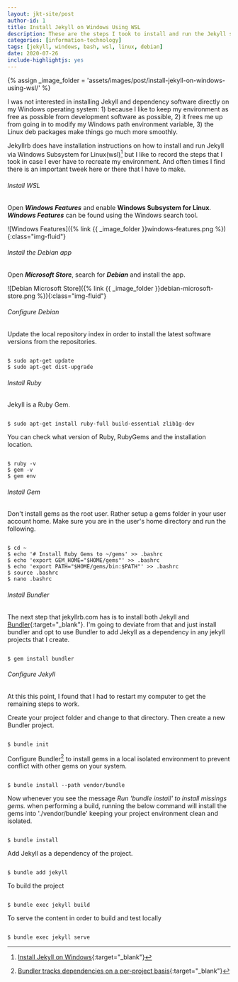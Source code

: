 ```yaml
---
layout: jkt-site/post
author-id: 1
title: Install Jekyll on Windows Using WSL
description: These are the steps I took to install and run the Jekyll static site generator on my Windows 10 operating system.
categories: [information-technology]
tags: [jekyll, windows, bash, wsl, linux, debian]
date: 2020-07-26
include-highlightjs: yes
---
```


{% assign _image_folder = 'assets/images/post/install-jekyll-on-windows-using-wsl/' %}

I was not interested in installing Jekyll and dependency software directly on my Windows operating system: 1) because I like to keep my environment as free as possible from development software as possible, 2) it frees me up from going in to modify my Windows path environment variable, 3) the Linux deb packages make things go much more smoothly.

Jekyllrb does have installation instructions on how to install and run Jekyll via Windows Subsystem for Linux(wsl)[^Jekyllrb-install-instructions] but I like to record the steps that I took in case I ever have to recreate my environment.  And often times I find there is an important tweek here or there that I have to make.

[^Jekyllrb-install-instructions]: [Install Jekyll on Windows](https://jekyllrb.com/docs/installation/windows){:target="_blank"}

###### Install WSL

Open ***Windows Features*** and enable **Windows Subsystem for Linux**.  ***Windows Features*** can be found using the Windows search tool.  

![Windows Features]({% link {{ _image_folder }}windows-features.png %}){:class="img-fluid"}

###### Install the Debian app

Open ***Microsoft Store***, search for ***Debian*** and install the app.

![Debian Microsoft Store]({% link {{ _image_folder }}debian-microsoft-store.png %}){:class="img-fluid"}

###### Configure Debian

Update the local repository index in order to install the latest software versions from the repositories.

<pre><code>
$ sudo apt-get update
$ sudo apt-get dist-upgrade
</code></pre>

###### Install Ruby

Jekyll is a Ruby Gem.

<pre><code>
$ sudo apt-get install ruby-full build-essential zlib1g-dev
</code></pre>

You can check what version of Ruby, RubyGems and the installation location.

<pre><code>
$ ruby -v
$ gem -v
$ gem env
</code></pre>

###### Install Gem

Don't install gems as the root user.  Rather setup a gems folder in your user account home.  Make sure you are in the user's home directory and run the following.

<pre><code>
$ cd ~
$ echo '# Install Ruby Gems to ~/gems' >> .bashrc
$ echo 'export GEM_HOME="$HOME/gems"' >> .bashrc
$ echo 'export PATH="$HOME/gems/bin:$PATH"' >> .bashrc
$ source .bashrc
$ nano .bashrc
</code></pre>

###### Install Bundler

The next step that jekyllrb.com has is to install both Jekyll and [Bundler](https://bundler.io){:target="_blank"}.  I'm going to deviate from that and just install bundler and opt to use Bundler to add Jekyll as a dependency in any jekyll projects that I create.

<pre><code>
$ gem install bundler
</code></pre>

###### Configure Jekyll

At this this point, I found that I had to restart my computer to get the remaining steps to work.

Create your project folder and change to that directory.  Then create a new Bundler project.

<pre><code>
$ bundle init
</code></pre>

Configure Bundler[^configure-bundler] to install gems in a local isolated environment to prevent conflict with other gems on your system. 

[^configure-bundler]: [Bundler tracks dependencies on a per-project basis](https://jekyllrb.com/tutorials/using-jekyll-with-bundler/#configure-bundler){:target="_blank"}

<pre><code>
$ bundle install --path vendor/bundle
</code></pre>

Now whenever you see the message *Run 'bundle install' to install missings gems.* when performing a build, running the below command will install the gems into './vendor/bundle' keeping your project environment clean and isolated.

<pre><code>
$ bundle install
</code></pre>

Add Jekyll as a dependency of the project.

<pre><code>
$ bundle add jekyll
</code></pre>

To build the project

<pre><code>
$ bundle exec jekyll build
</code></pre>

To serve the content in order to build and test locally

<pre><code>
$ bundle exec jekyll serve
</code></pre>

